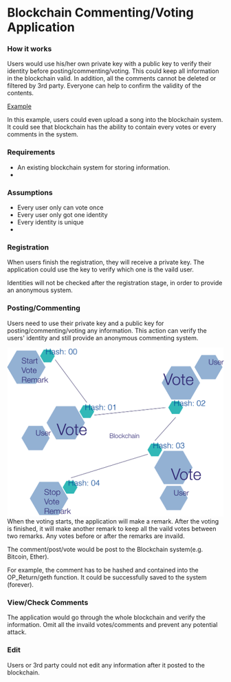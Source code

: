 # Blockchain Commenting/Voting Application

### How it works
Users would use his/her own private key with a public key to verify their identity before posting/commenting/voting. This could keep all information in the blockchain valid. In addition, all the comments cannot be deleted or filtered by 3rd party. Everyone can help to confirm the validity of the contents.

[Example](https://www.reddit.com/r/ethereum/comments/3hx73f/freakiest_thing_ever_the_blockchain_now_has_a/)

In this example, users could even upload a song into the blockchain system. It could see that blockchain has the ability to contain every votes or every comments in the system.

### Requirements
- An existing blockchain system for storing information.
- 

### Assumptions
- Every user only can vote once
- Every user only got one identity
- Every identity is unique
- 

### Registration
When users finish the registration, they will receive a private key. The application could use the key to verify which one is the vaild user.

Identities will not be checked after the registration stage, in order to provide an anonymous system.

### Posting/Commenting
Users need to use their private key and a public key for posting/commenting/voting any information. This action can verify the users' identity and still provide an anonymous commenting system. 

![](https://github.com/i01er/FYPBlockchain/blob/master/Images/Voting.png)
When the voting starts, the application will make a remark. After the voting is finished, it will make another remark to keep all the vaild votes between two remarks. Any votes before or after the remarks are invaild.

The comment/post/vote would be post to the Blockchain system(e.g. Bitcoin, Ether).

For example, the comment has to be hashed and contained into the OP_Return/geth function. It could be successfully saved to the system (forever).

### View/Check Comments
The application would go through the whole blockchain and verify the information. Omit all the invaild votes/comments and prevent any potential attack.

### Edit
Users or 3rd party could not edit any information after it posted to the blockchain.

